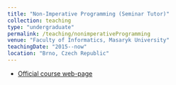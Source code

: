 ```yaml
---
title: "Non-Imperative Programming (Seminar Tutor)"
collection: teaching
type: "undergraduate"
permalink: /teaching/nonimperativeProgramming
venue: "Faculty of Informatics, Masaryk University"
teachingDate: "2015--now"
location: "Brno, Czech Republic"
---
```



- [Official course web-page](https://is.muni.cz/course/fi/autumn2018/IB015)
